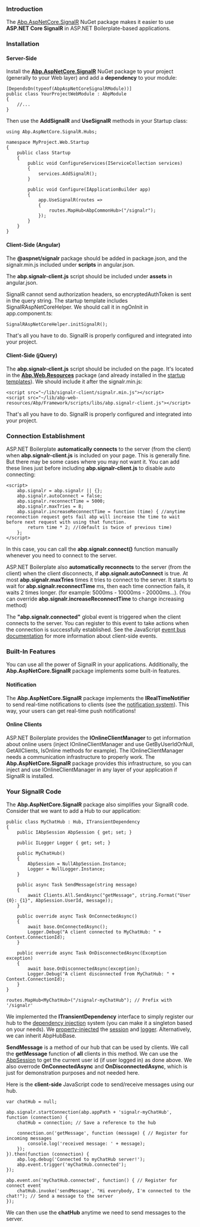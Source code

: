 ### Introduction

The [Abp.AspNetCore.SignalR](http://www.nuget.org/packages/Abp.AspNetCore.SignalR) NuGet
package makes it easier to use **ASP.NET Core SignalR** in ASP.NET Boilerplate-based
applications.

### Installation

#### Server-Side

Install the
[**Abp.AspNetCore.SignalR**](http://www.nuget.org/packages/Abp.AspNetCore.SignalR)
NuGet package to your project (generally to your Web layer) and add a
**dependency** to your module:

    [DependsOn(typeof(AbpAspNetCoreSignalRModule))]
    public class YourProjectWebModule : AbpModule
    {
        //...
    }


Then use the **AddSignalR** and **UseSignalR** methods in your Startup class:

    using Abp.AspNetCore.SignalR.Hubs;
    
    namespace MyProject.Web.Startup
    {
        public class Startup
        {
            public void ConfigureServices(IServiceCollection services)
            {
                services.AddSignalR();
            }
    
            public void Configure(IApplicationBuilder app)
            {
                app.UseSignalR(routes =>
                {
                    routes.MapHub<AbpCommonHub>("/signalr");
                });
            }
        }
    }

#### Client-Side (Angular)

The **@aspnet/signalr** package should be added in package.json, and the signalr.min.js included under **scripts** in angular.json.

The **abp.signalr-client.js** script should be included under **assets** in angular.json.

SignalR cannot send authorization headers, so encryptedAuthToken is sent in the query string. The startup template includes SignalRAspNetCoreHelper. We should call it in ngOnInit in app.component.ts:

    SignalRAspNetCoreHelper.initSignalR();

That's all you have to do. SignalR is properly configured and integrated into your project.

#### Client-Side (jQuery)

The **abp.signalr-client.js** script should be included on the page. It's located
in the
**[Abp.Web.Resources](https://www.nuget.org/packages/Abp.Web.Resources)**
package (and already installed in the [startup templates](/Templates)). We
should include it after the signalr.min.js:

    <script src="~/lib/signalr-client/signalr.min.js"></script>
    <script src="~/lib/abp-web-resources/Abp/Framework/scripts/libs/abp.signalr-client.js"></script>

That's all you have to do. SignalR is properly configured and integrated into your project.

### Connection Establishment

ASP.NET Boilerplate **automatically connects** to the server (from the
client) when **abp.signalr-client.js** is included on your page. This is
generally fine. But there may be some cases where you may not want it. You can add
these lines just before including **abp.signalr-client.js** to disable auto
connecting:

    <script>
        abp.signalr = abp.signalr || {};
        abp.signalr.autoConnect = false;
        abp.signalr.reconnectTime = 5000;
        abp.signalr.maxTries = 8;
        abp.signalr.increaseReconnectTime = function (time) { //anytime reconnection request gets fail abp will increase the time to wait before next request with using that function. 
            return time * 2; //(default is twice of previous time)
        };
    </script>

In this case, you can call the **abp.signalr.connect()** function manually
whenever you need to connect to the server.

ASP.NET Boilerplate also **automatically reconnects** to the server
(from the client) when the client disconnects, if
**abp.signalr.autoConnect** is true. At most **abp.signalr.maxTries** times it tries to connect to the server. It starts to wait for **abp.signalr.reconnectTime** ms, then each time connection fails, it waits 2 times longer. (for example: 5000ms - 10000ms - 20000ms...). (You can override **abp.signalr.increaseReconnectTime** to change increasing method)

The **"abp.signalr.connected"** global event is triggered when the client
connects to the server. You can register to this event to take actions
when the connection is successfully established. See the JavaScript [event
bus documentation](/Pages/Documents/Javascript-API/Event-Bus) for more information
about client-side events.

### Built-In Features

You can use all the power of SignalR in your applications. Additionally, the
**Abp.AspNetCore.SignalR** package implements some built-in features.

#### Notification

The **Abp.AspNetCore.SignalR** package implements the **IRealTimeNotifier** to send
real-time notifications to clients (see the [notification
system](/Pages/Documents/Notification-System)). This way, your users can get
real-time push notifications!

#### Online Clients

ASP.NET Boilerplate provides the **IOnlineClientManager** to get information
about online users (inject IOnlineClientManager and use
GetByUserIdOrNull, GetAllClients, IsOnline methods for example).
The IOnlineClientManager needs a communication infrastructure to properly
work. The **Abp.AspNetCore.SignalR** package provides this infrastructure, so you
can inject and use IOnlineClientManager in any layer of your application
if SignalR is installed.

### Your SignalR Code

The **Abp.AspNetCore.SignalR** package also simplifies your SignalR code. Consider
that we want to add a Hub to our application:

    public class MyChatHub : Hub, ITransientDependency
    {
        public IAbpSession AbpSession { get; set; }
    
        public ILogger Logger { get; set; }
    
        public MyChatHub()
        {
            AbpSession = NullAbpSession.Instance;
            Logger = NullLogger.Instance;
        }
    
        public async Task SendMessage(string message)
        {
            await Clients.All.SendAsync("getMessage", string.Format("User {0}: {1}", AbpSession.UserId, message));
        }
    
        public override async Task OnConnectedAsync()
        {
            await base.OnConnectedAsync();
            Logger.Debug("A client connected to MyChatHub: " + Context.ConnectionId);
        }
    
        public override async Task OnDisconnectedAsync(Exception exception)
        {
            await base.OnDisconnectedAsync(exception);
            Logger.Debug("A client disconnected from MyChatHub: " + Context.ConnectionId);
        }
    }

<!-- -->

    routes.MapHub<MyChatHub>("/signalr-myChatHub"); // Prefix with '/signalr'

We implemented the **ITransientDependency** interface to simply register our hub to the
[dependency injection](/Pages/Documents/Dependency-Injection) system
(you can make it a singleton based on your needs). We
[property-injected](/Pages/Documents/Dependency-Injection#property-injection-pattern)
the [session](/Pages/Documents/Abp-Session) and
[logger](/Pages/Documents/Logging).
Alternatively, we can inherit AbpHubBase.

**SendMessage** is a method of our hub that can be used by clients. We
call the **getMessage** function of **all** clients in this method. We can
use the [AbpSession](/Pages/Documents/Abp-Session) to get the current user id
(if user logged in) as done above. We also overrode **OnConnectedAsync** and
**OnDisconnectedAsync**, which is just for demonstration purposes and not needed here.

Here is the **client-side** JavaScript code to send/receive messages using
our hub.

    var chatHub = null;
    
    abp.signalr.startConnection(abp.appPath + 'signalr-myChatHub', function (connection) {
        chatHub = connection; // Save a reference to the hub
    
        connection.on('getMessage', function (message) { // Register for incoming messages
            console.log('received message: ' + message);
        });
    }).then(function (connection) {
        abp.log.debug('Connected to myChatHub server!');
        abp.event.trigger('myChatHub.connected');
    });
    
    abp.event.on('myChatHub.connected', function() { // Register for connect event
        chatHub.invoke('sendMessage', "Hi everybody, I'm connected to the chat!"); // Send a message to the server
    });

We can then use the **chatHub** anytime we need to send messages to the
server.
